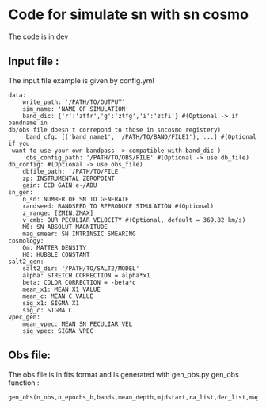# Code for simulate sn with sn cosmo
The code is in dev

## Input file :
The input file example is given by config.yml
```
data:
    write_path: '/PATH/TO/OUTPUT'
    sim_name: 'NAME OF SIMULATION'
    band_dic: {'r':'ztfr','g':'ztfg','i':'ztfi'} #(Optional -> if bandname in
db/obs file doesn't correpond to those in sncosmo registery)
     band_cfg: [('band_name1', '/PATH/TO/BAND/FILE1'), ...] #(Optional if you
 want to use your own bandpass -> compatible with band_dic )
     obs_config_path: '/PATH/TO/OBS/FILE' #(Optional -> use db_file)
db_config: #(Optional -> use obs_file)
    dbfile_path: '/PATH/TO/FILE'
    zp: INSTRUMENTAL ZEROPOINT
    gain: CCD GAIN e-/ADU
sn_gen:
    n_sn: NUMBER OF SN TO GENERATE  
    randseed: RANDSEED TO REPRODUCE SIMULATION #(Optional)     
    z_range: [ZMIN,ZMAX]   
    v_cmb: OUR PECULIAR VELOCITY #(Optional, default = 369.82 km/s)     
    M0: SN ABSOLUT MAGNITUDE  
    mag_smear: SN INTRINSIC SMEARING
cosmology:
    Om: MATTER DENSITY     
    H0: HUBBLE CONSTANT    
salt2_gen:
    salt2_dir: '/PATH/TO/SALT2/MODEL'
    alpha: STRETCH CORRECTION = alpha*x1    
    beta: COLOR CORRECTION = -beta*c  
    mean_x1: MEAN X1 VALUE
    mean_c: MEAN C VALUE  
    sig_x1: SIGMA X1
    sig_c: SIGMA C   
vpec_gen:
    mean_vpec: MEAN SN PECULIAR VEL
    sig_vpec: SIGMA VPEC  
 ```
## Obs file:
The obs file is in fits format and is generated with gen_obs.py
gen_obs function :
```
gen_obs(n_obs,n_epochs_b,bands,mean_depth,mjdstart,ra_list,dec_list,magsys='ab',gain=1.000)
```
